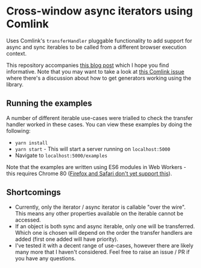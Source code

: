 # Cross-window async iterators using Comlink

Uses Comlink's `transferHandler` pluggable functionality to add support for async and sync iterables to be called from a different browser execution context.

This repository accompanies [this blog post](https://blog.scottlogic.com/2020/04/22/Async-Iterators-Across-Execution-Contexts.html) which I hope you find informative. Note that you may want to take a look at [this Comlink issue](https://github.com/GoogleChromeLabs/comlink/issues/435) where there's a discussion about how to get generators working using the library.

## Running the examples

A number of different iterable use-cases were trialled to check the transfer handler worked in these cases. You can view these examples by doing the following:

- `yarn install`
- `yarn start` - This will start a server running on `localhost:5000`
- Navigate to `localhost:5000/examples`

Note that the examples are written using ES6 modules in Web Workers - this requires Chrome 80 ([Firefox and Safari don't yet support this](https://developer.mozilla.org/en-US/docs/Web/JavaScript/Reference/Statements/import#Browser_compatibility)).

## Shortcomings

- Currently, only the iterator / async iterator is callable "over the wire". This means any other properties available on the iterable cannot be accessed.
- If an object is both sync and async iterable, only one will be transferred. Which one is chosen will depend on the order the transfer handlers are added (first one added will have priority).
- I've tested it with a decent range of use-cases, however there are likely many more that I haven't considered. Feel free to raise an issue / PR if you have any questions.
